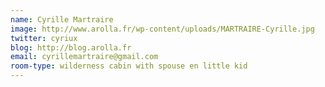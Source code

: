 ```yaml
---
name: Cyrille Martraire
image: http://www.arolla.fr/wp-content/uploads/MARTRAIRE-Cyrille.jpg
twitter: cyriux
blog: http://blog.arolla.fr
email: cyrillemartraire@gmail.com
room-type: wilderness cabin with spouse en little kid
---
```

